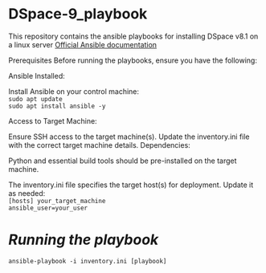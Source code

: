 # DSpace-9_playbook
This repository contains the ansible playbooks for installing DSpace v8.1 on a linux server
<a href="https://docs.ansible.com/ansible/latest/getting_started/index.html" target="_blank">Official Ansible documentation</a>


Prerequisites
Before running the playbooks, ensure you have the following:

Ansible Installed:

Install Ansible on your control machine:</br>
<code>sudo apt update
sudo apt install ansible -y
</code>

Access to Target Machine:

Ensure SSH access to the target machine(s).
Update the inventory.ini file with the correct target machine details.
Dependencies:

Python and essential build tools should be pre-installed on the target machine.

The inventory.ini file specifies the target host(s) for deployment. Update it as needed:</br>
<code>[hosts]
your_target_machine ansible_user=your_user
</code>

# _Running the playbook_

<code>ansible-playbook -i inventory.ini [playbook]
</code>


